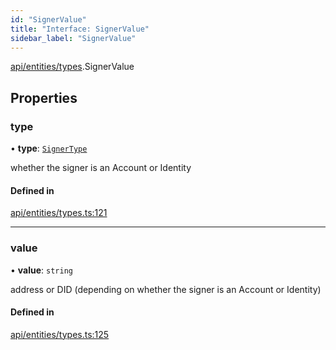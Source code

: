 ```yaml
---
id: "SignerValue"
title: "Interface: SignerValue"
sidebar_label: "SignerValue"
---
```


[api/entities/types](../../../../../modules/API/Entities/Types/Types.md).SignerValue

## Properties

### type

• **type**: [`SignerType`](../../../../../enums/API/Entities/Types/SignerType/SignerType.md)

whether the signer is an Account or Identity

#### Defined in

[api/entities/types.ts:121](https://github.com/PolymeshAssociation/polymesh-sdk/blob/8a9e72221/src/api/entities/types.ts#L121)

___

### value

• **value**: `string`

address or DID (depending on whether the signer is an Account or Identity)

#### Defined in

[api/entities/types.ts:125](https://github.com/PolymeshAssociation/polymesh-sdk/blob/8a9e72221/src/api/entities/types.ts#L125)

